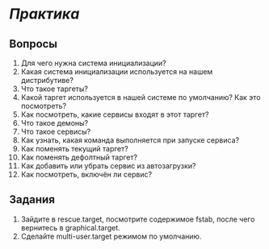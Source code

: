 # *Практика*

## Вопросы

1. Для чего нужна система инициализации?
2. Какая система инициализации используется на нашем дистрибутиве?
3. Что такое таргеты?
4. Какой таргет используется в нашей системе по умолчанию? Как это посмотреть?
5. Как посмотреть, какие сервисы входят в этот таргет?
6. Что такое демоны?
7. Что такое сервисы?
8. Как узнать, какая команда выполняется при запуске сервиса?
9. Как поменять текущий таргет?
10. Как поменять дефолтный таргет?
11. Как добавить или убрать сервис из автозагрузки?
12. Как посмотреть, включён ли сервис?

## Задания

1. Зайдите в rescue.target, посмотрите содержимое fstab, после чего вернитесь в graphical.target.
2. Сделайте multi-user.target режимом по умолчанию.